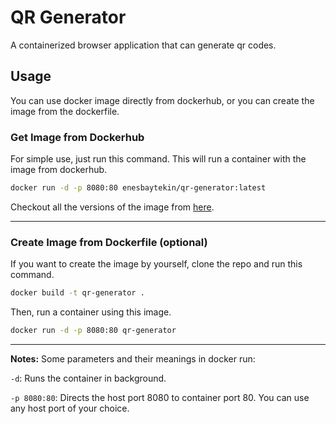 # QR Generator
A containerized browser application that can generate qr codes.

## Usage

You can use docker image directly from dockerhub, or you can create the image from the dockerfile.

### Get Image from Dockerhub

For simple use, just run this command. This will run a container with the image from dockerhub.

```sh
docker run -d -p 8080:80 enesbaytekin/qr-generator:latest
```

Checkout all the versions of the image from [here](https://hub.docker.com/r/enesbaytekin/qr-generator/tags).

---

### Create Image from Dockerfile (optional)

If you want to create the image by yourself, clone the repo and run this command.

```sh
docker build -t qr-generator .
```

Then, run a container using this image.

```sh
docker run -d -p 8080:80 qr-generator
```

---

**Notes:**
Some parameters and their meanings in docker run:

`-d`: Runs the container in background.

`-p 8080:80`: Directs the host port 8080 to container port 80. You can use any host port of your choice.
